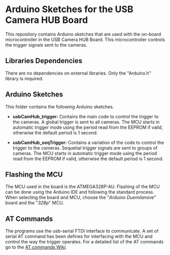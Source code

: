 # Arduino Sketches for the USB Camera HUB Board

This repository contains Arduino sketches that are used with the on-board microcontroller in the USB Camera HUB Board. This microcontroller controls the trigger signals sent to the cameras.

## Libraries Dependencies

There are no dependencies on external libraries. Only the "Arduino.h" library is required.

## Arduino Sketches
This folder contains the following Arduino sketches.

* **usbCamHub_trigger:** Contains the main code to control the trigger to the cameras. A global trigger is sent to all cameras. The MCU starts in automatic trigger mode using the period read from the EEPROM if valid, otherwise the default period is 1 second.

* **usbCamHub_seqTrigger:** Contains a variation of the code to control the trigger to the cameras. Sequetial trigger signals are sent to groups of cameras. The MCU starts in automatic trigger mode using the period read from the EEPROM if valid, otherwise the default period is 1 second.

## Flashing the MCU

The MCU used in the board is the ATMEGA328P-AU. Flashing of the MCU can be done using the Arduino IDE and following the standard process. When selecting the board and MCU, choose the "*Arduino Duemilanove*" board and the "*328p*" MCU.

## AT Commands

The programs use the usb-serial FTDI interface to communicate. A set of serial AT command has been defines for interfacing with the MCU and control the way the trigger operates. For a detailed list of the AT commands go to the [AT commands Wiki](https://github.com/JLMARIN/imaging/wiki/AT-Commands).
